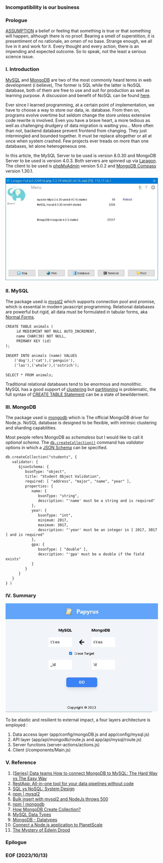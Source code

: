 ### Incompatibility is our business

### Prologue
[ASSUMPTION](https://www.oxfordlearnersdictionaries.com/definition/english/assumption?q=assumptions) a belief or feeling that something is true or that something will happen, although there is no proof. Bearing a smell of superstition, it is presentiment of no rationale, an omen of no base. Strange enough, we all live in it and work for it. Every thought and every action, there is an impending and expected outcome. So to speak, not the least a serious science issue. 


### I. Introduction
[MySQL](https://www.mysql.com/) and [MongoDB](https://www.mongodb.com/) are two of the most commonly heard terms in web development (i believe), The former is SQL while the latter is NoSQL database, both of them are free to use and suit for production as well as learning purpose. A discussion and benefit of NoSQL can be found [here](https://www.mongodb.com/nosql-explained/nosql-vs-sql). 

Ever since I learned programming, at a certain point of implementation, we have to choose a way to store our data, ie. database. From then on, programs evolve overtime but seldom change the store unless extensive code rewrite is involved. Even you have a brave heart, a more tedious as well as challenging drudgery of data migration is waiting you... More often than not, backend database prevent frontend from changing. They just intermingled and bounded together. It must be replace altogether or all at once when system crashed. Few projects ever treads on more than one databases, let alone heterogeneous one. 

In this article, the MySQL Server to be used is version 8.0.30 and MongoDB Server to be used is version 4.0.3. Both servers are spinned up via [Laragon](https://laragon.org/index.html). The client to be used is [phpMyAdmin](https://www.phpmyadmin.net/) version 5.0.2 and [MongoDB Compass](https://www.mongodb.com/products/tools/compass) version 1.30.1. 

![alt laragon](/img/laragon.JPG)


### II. MySQL
The package used is [mysql2](https://www.npmjs.com/package/mysql2) which supports connection pool and promise, which is essential in modern javascript programming. Relational databases are powerful but rigid, all data must be formulated in tabular forms, aka [Normal Forms](https://www.geeksforgeeks.org/normal-forms-in-dbms/). 
```
CREATE TABLE animals (
     id MEDIUMINT NOT NULL AUTO_INCREMENT,
     name CHAR(30) NOT NULL,
     PRIMARY KEY (id)
);

INSERT INTO animals (name) VALUES
    ('dog'),('cat'),('penguin'),
    ('lax'),('whale'),('ostrich');

SELECT * FROM animals;
```

Traditional relational databases tend to be enormous and monolithic. MySQL has a good support of [clustering](https://dev.mysql.com/doc/index-cluster.html) but [partitioning](Partitioning) is problematic, the full syntax of [CREATE TABLE Statement](https://dev.mysql.com/doc/refman/8.0/en/create-table.html) can be a state of bewilderment. 


### III. MongoDB
The package used is [mongodb](https://www.npmjs.com/package/mongodb) which is The official MongoDB driver for Node.js. NoSQL database is designed to be flexible, with intrinsic clustering and sharding capabilities. 

Most people refers MongoDB as *schemaless* but I would like to call it *optional schema*. The [`db.createCollection()`](https://www.mongodb.com/docs/manual/reference/method/db.createCollection/) command has *validator* options in which a [JSON Schema](https://www.mongodb.com/docs/manual/core/schema-validation/specify-json-schema/#std-label-schema-validation-json) can be specified. 

```
db.createCollection("students", {
   validator: {
      $jsonSchema: {
         bsonType: "object",
         title: "Student Object Validation",
         required: [ "address", "major", "name", "year" ],
         properties: {
            name: {
               bsonType: "string",
               description: "'name' must be a string and is required"
            },
            year: {
               bsonType: "int",
               minimum: 2017,
               maximum: 3017,
               description: "'year' must be an integer in [ 2017, 3017 ] and is required"
            },
            gpa: {
               bsonType: [ "double" ],
               description: "'gpa' must be a double if the field exists"
            }
         }
      }
   }
} )
```


### IV. Summary 
![alt Papyrus](/img/next-gate.JPG)

To be elastic and resilient to external impact, a four layers architecture is employed :

1. Data access layer (app/config/mongoDB.js and app/config/mysql.js)
2. API layer (app/api/mongodb/route.js and app/api/mysql/route.js)
3. Server functions (server-actions/actions.js)
4. Client (/components/Main.js)


### V. Reference
1. [[Series] Data teams How to connect MongoDB to MySQL: The Hard Way vs The Easy Way](https://restapp.io/blog/mongodb-to-mysql/#Method_2_A_Simpler_Approach_Utilizing_RestApp_to_Transfer_Data_from_MongoDB_to_MySQL)
2. [RestApp: All-in-one tool for your data pipelines without code](https://restapp.io/)
3. [SQL vs NoSQL: System Design](https://restapp.io/learn/sql-vs-nosql-system-design)
4. [npm | mysql2](https://www.npmjs.com/package/mysql2)
5. [Bulk insert with mysql2 and NodeJs throws 500](https://stackoverflow.com/questions/67672322/bulk-insert-with-mysql2-and-nodejs-throws-500)
6. [npm | mongodb](https://www.npmjs.com/package/mongodb)
7. [How MongoDB Create Collection?](https://www.knowledgehut.com/blog/web-development/mongodb-create-collection)
08. [MySQL Data Types](https://www.w3schools.com/mysql/mysql_datatypes.asp)
09. [MongoDB - Datatypes](https://www.tutorialspoint.com/mongodb/mongodb_datatype.htm)
10. [Connect a Node.js application to PlanetScale](https://planetscale.com/docs/tutorials/connect-nodejs-app)
11. [The Mystery of Edwin Drood](https://www.gutenberg.org/files/564/564-h/564-h.htm)


### Epilogue 


### EOF (2023/10/13)